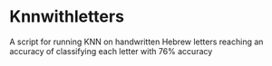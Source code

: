 # Knnwithletters
A script for running KNN on handwritten Hebrew letters reaching an accuracy of classifying each letter with 76% accuracy
